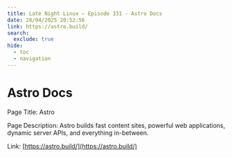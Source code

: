 ```yaml
---
title: Late Night Linux – Episode 331 - Astro Docs
date: 28/04/2025 20:52:56
link: https://astro.build/
search:
  exclude: true
hide:
  - toc
  - navigation
---
```


# Astro Docs

Page Title: Astro

Page Description: Astro builds fast content sites, powerful web applications, dynamic server APIs, and everything in-between. 

Link: [https://astro.build/](https://astro.build/)